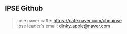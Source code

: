 ## IPSE Github  
> ipse naver caffe: https://cafe.naver.com/cbnuipse  
> ipse leader's email: dinky_apple@naver.com
